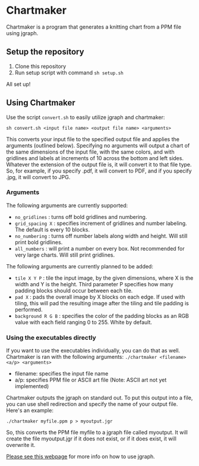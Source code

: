 # Chartmaker

Chartmaker is a program that generates a knitting chart from a PPM
file using jgraph.

## Setup the repository
1. Clone this repository
2. Run setup script with command `sh setup.sh`

All set up!

## Using Chartmaker
Use the script `convert.sh` to easily utilize jgraph and chartmaker:
```
sh convert.sh <input file name> <output file name> <arguments>
```

This converts your input file to the specified output file and applies the arguments (outlined below). Specifying no arguments will output a chart of the same dimensions of the input file, with the same colors, and with gridlines and labels at increments of 10 across the bottom and left sides. Whatever the extension of the output file is, it will convert it to that file type. So, for example, if you specify .pdf, it will convert to PDF, and if you specify .jpg, it will convert to JPG. 

### Arguments
The following arguments are currently supported:
* `no_gridlines` : turns off bold gridlines and numbering.
* `grid_spacing X` : specifies increment of gridlines and number labeling. The default is every 10 blocks.
* `no_numbering` : turns off number labels along width and height. Will still print bold gridlines.
* `all_numbers` : will print a number on every box. Not recommended for very large charts. Will still print gridlines.

The following arguments are currently planned to be added:
* `tile X Y P` : tile the input image, by the given dimensions, where X is the width and Y is the height. Third parameter P specifies how many padding blocks should occur between each tile.
* `pad X` : pads the overall image by X blocks on each edge. If used with tiling, this will pad the resulting image after the tiling and tile padding is performed.
* `background R G B` : specifies the color of the padding blocks as an RGB value with each field ranging 0 to 255. White by default.

### Using the executables directly
If you want to use the executables individually, you can do that as well. Chartmaker is ran with the following arguments:
`./chartmaker <filename> <a/p> <arguments>`

* filename: specifies the input file name
* a/p: specifies PPM file or ASCII art file (Note: ASCII art not yet implemented)

Chartmaker outputs the jgraph on standard out. To put this output into a file, you can use shell redirection and specify the name of your output file. Here's an example:
```
./chartmaker myfile.ppm p > myoutput.jgr
```
So, this converts the PPM file myfile to a jgraph file called myoutput. It will create the file myoutput.jgr if it does not exist, or if it does exist, it will overwrite it.

[Please see this webpage](http://web.eecs.utk.edu/~jplank/plank/jgraph/jgraph.html) for more info on how to use jgraph.
